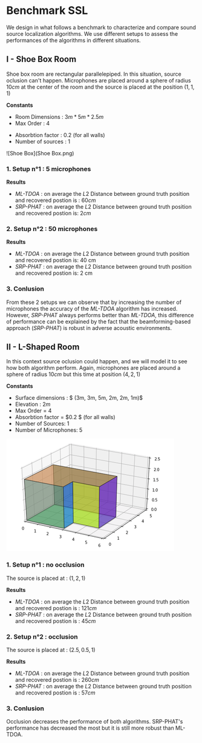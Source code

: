 # Benchmark SSL 

We design in what follows a benchmark to characterize and compare sound source localization algorithms. We use different setups to assess the performances of the algorithms in different situations.



## I - Shoe Box Room

Shoe box room are rectangular parallelepiped. In this situation, source oclusion can't happen. 
Microphones are placed around a sphere of radius $10 cm$ at the center of the room and the source is placed at the position $(1,1,1)$

**Constants**

* Room Dimensions : $3m * 5m * 2.5m$
* Max Order : $4$

- Absorbtion factor : $0.2$ (for all walls)
- Number of sources : $1$

![Shoe Box](Shoe Box.png)

### 1. Setup n°1 : 5 microphones

**Results**

- *ML-TDOA* : on average the $L2$ Distance between ground truth position and recovered postion is : $60 cm$
- *SRP-PHAT* : on average the $L2$ Distance between ground truth position and recovered postion is: $2 cm$

### 2. Setup n°2 : 50 microphones

**Results**

- *ML-TDOA* : on average the $L2$ Distance between ground truth position and recovered postion is: 40 cm
- *SRP-PHAT* : on average the $L2$ Distance between ground truth position and recovered postion is: 2 cm

### 3. Conlusion

From these 2 setups we can observe that by increasing the number of microphones the accuracy of the *ML-TDOA* algorithm has increased. However, *SRP-PHAT* always performs better than *ML-TDOA*, this difference of performance can be explained by the fact that the beamforming-based approach (*SRP-PHAT*) is robust in adverse acoustic environments.



## II - L-Shaped Room

In this context source oclusion could happen, and we will model it to see how both algorithm perform.
Again, microphones are placed around a sphere of radius $10 cm$ but this time at position $(4, 2, 1)$

**Constants**

- Surface dimensions : $ (3m, 3m, 5m, 2m, 2m, 1m)$
- Elevation : $2m$
- Max Order = $4$
- Absorbtion factor = $0.2 $  (for all walls)
- Number of Sources: 1 
- Number of Microphones: 5

![L-Shaped](L-Shaped.png)

### 1. Setup n°1 : no occlusion

The source is placed at :  $(1, 2, 1)$

**Results**

- *ML-TDOA* : on average the $L2$ Distance between ground truth position and recovered postion is : $121 cm$
- *SRP-PHAT* : on average the $L2$ Distance between ground truth position and recovered postion is : $45 cm$

### 2. Setup n°2 : occlusion

The source is placed at :  $(2.5, 0.5, 1)$

**Results**

- *ML-TDOA* : on average the $L2$ Distance between ground truth position and recovered postion is : $260 cm$
- *SRP-PHAT* : on average the $L2$ Distance between ground truth position and recovered postion is :  $57 cm$

### 3. Conlusion

Occlusion decreases the performance of both algorithms. SRP-PHAT's performance has decreased the most but it is still more robust than ML-TDOA.
